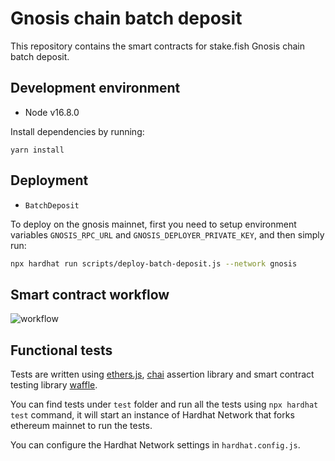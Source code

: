 # Gnosis chain batch deposit

This repository contains the smart contracts for stake.fish Gnosis chain batch deposit.

## Development environment

- Node v16.8.0

Install dependencies by running:

```
yarn install
```

## Deployment

- `BatchDeposit`

To deploy on the gnosis mainnet, first you need to setup environment variables `GNOSIS_RPC_URL` and `GNOSIS_DEPLOYER_PRIVATE_KEY`, and then simply run:

```bash
npx hardhat run scripts/deploy-batch-deposit.js --network gnosis
```

## Smart contract workflow

![workflow](https://i.imgur.com/1iuFyUo.png)

## Functional tests

Tests are written using [ethers.js](https://github.com/ethers-io/ethers.js/), [chai](https://www.chaijs.com/) assertion library and smart contract testing library [waffle](https://github.com/EthWorks/Waffle).

You can find tests under `test` folder and run all the tests using `npx hardhat test` command, it will start an instance of Hardhat Network that forks ethereum mainnet to run the tests.

You can configure the Hardhat Network settings in `hardhat.config.js`.
